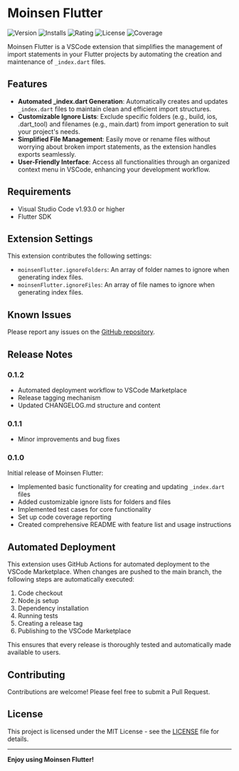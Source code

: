 # Moinsen Flutter

![Version](https://img.shields.io/visual-studio-marketplace/v/MoinsenDevelopment.moinsen-flutter)
![Installs](https://img.shields.io/visual-studio-marketplace/i/MoinsenDevelopment.moinsen-flutter)
![Rating](https://img.shields.io/visual-studio-marketplace/r/MoinsenDevelopment.moinsen-flutter)
![License](https://img.shields.io/github/license/moinsen-dev/vscode_moinsen_flutter)
![Coverage](https://img.shields.io/badge/coverage-placeholder-brightgreen)

Moinsen Flutter is a VSCode extension that simplifies the management of import statements in your Flutter projects by automating the creation and maintenance of `_index.dart` files.

## Features

- **Automated _index.dart Generation**: Automatically creates and updates `_index.dart` files to maintain clean and efficient import structures.
- **Customizable Ignore Lists**: Exclude specific folders (e.g., build, ios, .dart_tool) and filenames (e.g., main.dart) from import generation to suit your project's needs.
- **Simplified File Management**: Easily move or rename files without worrying about broken import statements, as the extension handles exports seamlessly.
- **User-Friendly Interface**: Access all functionalities through an organized context menu in VSCode, enhancing your development workflow.

## Requirements

- Visual Studio Code v1.93.0 or higher
- Flutter SDK

## Extension Settings

This extension contributes the following settings:

* `moinsenFlutter.ignoreFolders`: An array of folder names to ignore when generating index files.
* `moinsenFlutter.ignoreFiles`: An array of file names to ignore when generating index files.

## Known Issues

Please report any issues on the [GitHub repository](https://github.com/moinsen-dev/vscode_moinsen_flutter/issues).

## Release Notes

### 0.1.2

- Automated deployment workflow to VSCode Marketplace
- Release tagging mechanism
- Updated CHANGELOG.md structure and content

### 0.1.1

- Minor improvements and bug fixes

### 0.1.0

Initial release of Moinsen Flutter:
- Implemented basic functionality for creating and updating `_index.dart` files
- Added customizable ignore lists for folders and files
- Implemented test cases for core functionality
- Set up code coverage reporting
- Created comprehensive README with feature list and usage instructions

## Automated Deployment

This extension uses GitHub Actions for automated deployment to the VSCode Marketplace. When changes are pushed to the main branch, the following steps are automatically executed:

1. Code checkout
2. Node.js setup
3. Dependency installation
4. Running tests
5. Creating a release tag
6. Publishing to the VSCode Marketplace

This ensures that every release is thoroughly tested and automatically made available to users.

## Contributing

Contributions are welcome! Please feel free to submit a Pull Request.

## License

This project is licensed under the MIT License - see the [LICENSE](LICENSE) file for details.

---

**Enjoy using Moinsen Flutter!**
